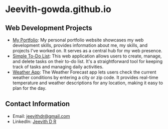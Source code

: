 # Jeevith-gowda.github.io

## Web Development Projects

- [My Portfolio](https://github.com/Jeevith-gowda/personal_portfolio.github.io): My personal portfolio website showcases my web development skills, provides information about me, my skills, and projects I've worked on. It serves as a central hub for my web presence.
- [Simple To-Do List](https://github.com/Jeevith-gowda/todolist.github.io): This web application allows users to create, manage, and delete tasks on their to-do list. It's a straightforward tool for keeping track of tasks and managing daily activities.
- [Weather App](https://github.com/Jeevith-gowda/weatherreport.github.io): The Weather Forecast app lets users check the current weather conditions by entering a city or zip code. It provides real-time temperature and weather descriptions for any location, making it easy to plan for the day.

## Contact Information

- Email: jeevithdr@gmail.com
- LinkedIn: [Jeevith D R](www.linkedin.com/in/jeevith-d-r-93a86a209)
